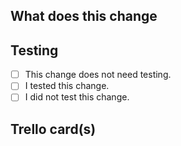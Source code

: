 <!-- 
Please fill out the entire template where applicable. 
You don't need to remove the comments. They won't show up in the pull request.
-->

## What does this change
<!-- Please describe the changes you made. -->


## Testing
<!--
Please check only one of these boxes.
Remove the space and place an 'x' inside the box to check it.
-->
- [ ] This change does not need testing.
- [ ] I tested this change.
- [ ] I did not test this change.

<!-- Describe how you tested this change (if applicable). -->


## Trello card(s)
<!-- Please add applicable trello cards here like this:
- Card title: https://trello.com/c/PhICfOYC
-->

